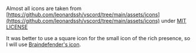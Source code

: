 Almost all icons are taken from [https://github.com/leonardssh/vscord/tree/main/assets/icons](https://github.com/leonardssh/vscord/tree/main/assets/icons) under [MIT LICENSE](./LICENSE)

It was better to use a square icon for the small icon of the rich presence, so I will use [Braindefender's icon](https://github.com/helix-editor/helix/issues/283#issuecomment-1553957938).
